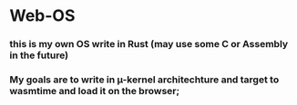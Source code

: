 # Web-OS


### this is my own OS write in Rust (may use some C or Assembly in the future)

### My goals are to write in µ-kernel architechture and target to wasmtime and load it on the browser;
